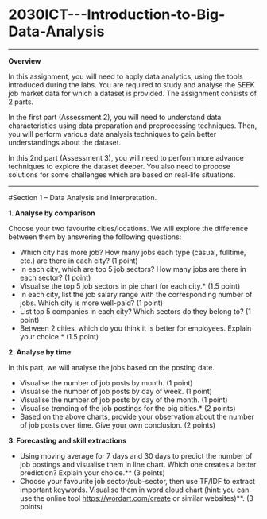 # 2030ICT---Introduction-to-Big-Data-Analysis

---
**Overview**

In this assignment, you will need to apply data analytics, using the tools introduced during the labs.
You are required to study and analyse the SEEK job market data for which a dataset is provided. The
assignment consists of 2 parts.

In the first part (Assessment 2), you will need to understand data characteristics using data preparation
and preprocessing techniques. Then, you will perform various data analysis techniques to gain better
understandings about the dataset.

In this 2nd part (Assessment 3), you will need to perform more advance techniques to explore the dataset
deeper. You also need to propose solutions for some challenges which are based on real-life situations.

---
#Section 1 – Data Analysis and Interpretation.

**1. Analyse by comparison**

Choose your two favourite cities/locations. We will explore the difference between them by
answering the following questions:

- Which city has more job? How many jobs each type (casual, fulltime, etc.) are there in each
city? (1 point)
- In each city, which are top 5 job sectors? How many jobs are there in each sector? (1 point)
- Visualise the top 5 job sectors in pie chart for each city.* (1.5 point)
- In each city, list the job salary range with the corresponding number of jobs. Which city is
more well-paid? (1 point)
- List top 5 companies in each city? Which sectors do they belong to? (1 point)
- Between 2 cities, which do you think it is better for employees. Explain your choice.* (1.5
point)

**2. Analyse by time**

In this part, we will analyse the jobs based on the posting date.

- Visualise the number of job posts by month. (1 point)
- Visualise the number of job posts by day of week. (1 point)
- Visualise the number of job posts by day of the month. (1 point)
- Visualise trending of the job postings for the big cities.* (2 points)
- Based on the above charts, provide your observation about the number of job posts over time.
Give your own conclusion. (2 points)

**3. Forecasting and skill extractions**

- Using moving average for 7 days and 30 days to predict the number of job postings and
visualise them in line chart. Which one creates a better prediction? Explain your choice.** (3
points)
- Choose your favourite job sector/sub-sector, then use TF/IDF to extract important keywords.
Visualise them in word cloud chart (hint: you can use the online tool
https://wordart.com/create or similar websites)**. (3 points)
